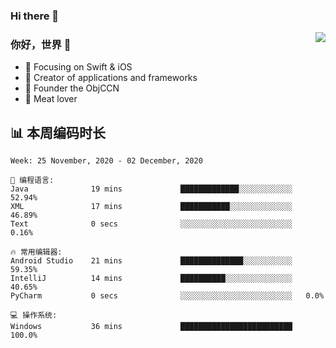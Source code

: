 ### Hi there 👋

<!--
**MrLawrenc/MrLawrenc** is a ✨ _special_ ✨ repository because its `README.md` (this file) appears on your GitHub profile.

Here are some ideas to get you started:

- 🔭 I’m currently working on ...
- 🌱 I’m currently learning ...
- 👯 I’m looking to collaborate on ...
- 🤔 I’m looking for help with ...
- 💬 Ask me about ...
- 📫 How to reach me: ...
- 😄 Pronouns: ...
- ⚡ Fun fact: ...
-->

<img align="right" src="https://github-readme-stats.vercel.app/api?username=MrLawrenc&show_icons=true&icon_color=CE1D2D&text_color=718096&bg_color=ffffff&hide_title=true" />

### 你好，世界 👋

- :orange_book: Focusing on Swift & iOS
- :hammer: Creator of applications and frameworks
- :ram: Founder the ObjCCN
- :meat_on_bone: Meat lover

## 📊 本周编码时长

<!--START_SECTION:waka-->
```text
Week: 25 November, 2020 - 02 December, 2020

💬 编程语言: 
Java              19 mins             █████████████░░░░░░░░░░░░   52.94% 
XML               17 mins             ███████████░░░░░░░░░░░░░░   46.89% 
Text              0 secs              ░░░░░░░░░░░░░░░░░░░░░░░░░   0.16%

🔥 常用编辑器: 
Android Studio    21 mins             ██████████████░░░░░░░░░░░   59.35% 
IntelliJ          14 mins             ██████████░░░░░░░░░░░░░░░   40.65% 
PyCharm           0 secs              ░░░░░░░░░░░░░░░░░░░░░░░░░   0.0%

💻 操作系统: 
Windows           36 mins             █████████████████████████   100.0%

```


<!--END_SECTION:waka-->
